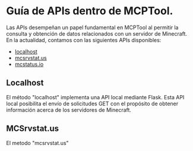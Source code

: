 
# Guía de APIs dentro de MCPTool.

Las APIs desempeñan un papel fundamental en MCPTool al permitir la consulta y obtención de datos relacionados con un servidor de Minecraft. En la actualidad, contamos con las siguientes APIs disponibles:

- [localhost](#localhost)
- [mcsrvstat.us](#mcsrvstat.us)
- [mcstatus.io](#mcstatus.io)

## Localhost
El método "localhost" implementa una API local mediante Flask. Esta API local posibilita el envío de solicitudes GET con el propósito de obtener información acerca de los servidores de Minecraft.

## MCSrvstat.us
El metodo "mcsrvstat.us" 
